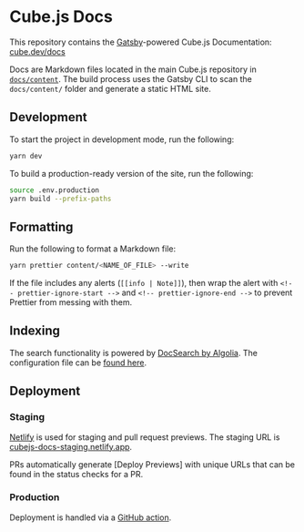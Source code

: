 # Cube.js Docs

This repository contains the [Gatsby][link-gatsby]-powered Cube.js
Documentation: [cube.dev/docs][link-docs-live]

Docs are Markdown files located in the main Cube.js repository in
[`docs/content`][link-docs-content]. The build process uses the Gatsby CLI to
scan the `docs/content/` folder and generate a static HTML site.

[link-gatsby]: https://www.gatsbyjs.com/
[link-docs-live]: https://cube.dev/docs
[link-docs-content]: https://github.com/cube-js/cube.js/tree/master/docs/content

## Development

To start the project in development mode, run the following:

```bash
yarn dev
```

To build a production-ready version of the site, run the following:

```bash
source .env.production
yarn build --prefix-paths
```

## Formatting

Run the following to format a Markdown file:

```bash
yarn prettier content/<NAME_OF_FILE> --write
```

If the file includes any alerts (`[[info | Note]]`), then wrap the alert with
`<!-- prettier-ignore-start -->` and `<!-- prettier-ignore-end -->` to prevent
Prettier from messing with them.


## Indexing

The search functionality is powered by [DocSearch by Algolia][link-docsearch].
The configuration file can be [found here][link-docsearch-config].

[link-docsearch]: https://docsearch.algolia.com/
[link-docsearch-config]:
  https://github.com/algolia/docsearch-configs/blob/master/configs/cubejs.json

## Deployment

### Staging

[Netlify][link-netlify] is used for staging and pull request previews. The
staging URL is [cubejs-docs-staging.netlify.app][link-docs-staging].

[link-netlify]: https://www.netlify.com/
[link-docs-staging]: https://cubejs-docs-staging.netlify.app

PRs automatically generate [Deploy Previews] with unique URLs that can be found
in the status checks for a PR.

### Production

Deployment is handled via a [GitHub action][link-gh-docs-workflow].

[link-gh-docs-workflow]: /.github/workflows/docs.yml
